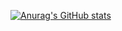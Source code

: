 [![Anurag's GitHub stats](https://github-readme-stats.vercel.app/api?username=hxssnb)](https://github.com/anuraghazra/github-readme-stats)
